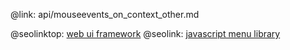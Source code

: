 @link: api/mouseevents_on_context_other.md

@seolinktop: [web ui framework](https://webix.com)
@seolink: [javascript menu library](https://webix.com/widget/menu/)